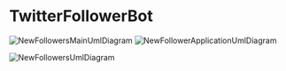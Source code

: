 # TwitterFollowerBot
![NewFollowersMainUmlDiagram](https://user-images.githubusercontent.com/44622840/124834250-4989e780-df34-11eb-946a-cdf81028c8d6.png)
![NewFollowerApplicationUmlDiagram](https://user-images.githubusercontent.com/44622840/124837230-4b09de80-df39-11eb-93af-f557aeb630bf.png)

![NewFollowersUmlDiagram](https://user-images.githubusercontent.com/44622840/124678819-2bf74800-de78-11eb-9bde-8bbb8e11a458.png)
